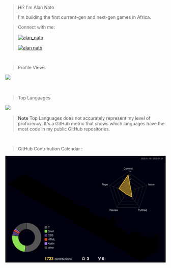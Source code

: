 > Hi? I'm Alan Nato
> 
> I'm building the first current-gen and next-gen games in Africa.


> Connect with me:
> 
> <a href="https://twitter.com/alan_nato" target="blank"><img align="center" src="https://img.shields.io/badge/LinkedIn-0077B5?style=for-the-badge&logo=linkedin&logoColor=white" alt="alan_nato"/></a>
> 
> <a href="https://www.linkedin.com/in/alan-nato/" target="blank"><img align="center" src="https://img.shields.io/badge/Twitter-1DA1F2?style=for-the-badge&logo=twitter&logoColor=white" alt="alan nato"/></a>

<br>

> Profile Views

![](https://visitor-badge.laobi.icu/badge?page_id=iamnotnato.iamnotnato)

<br>

> Top Languages

![](https://github-readme-stats.vercel.app/api/top-langs/?username=iamnotnato&layout=compact&hide=css,javascript,css,scss)

> **Note**
> Top Languages does not accurately represent my level of proficiency. It's a GitHub metric that shows which languages have the most code in my public GitHub repositories. 

<br>

> GitHub Contribution Calendar : 
  
![](./profile-3d-contrib/profile-night-rainbow.svg)
